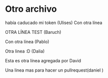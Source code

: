 # Otro archivo
había caducado mi token (Ulises)
Con otra línea


OTRA LÍNEA TEST (Baruch)

Con otra línea (Pablo)

Otra linea :D (Dalia)

Esta es otra línea agregada por David 

Una linea mas para hacer un pullrequest(daniel )

